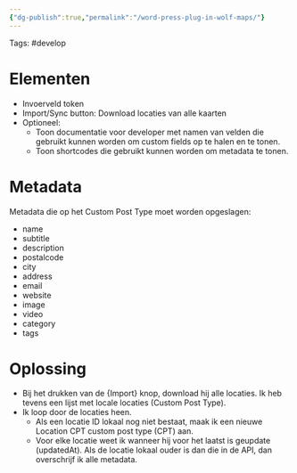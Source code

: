 ```yaml
---
{"dg-publish":true,"permalink":"/word-press-plug-in-wolf-maps/"}
---
```


Tags: #develop

# Elementen
- Invoerveld token
- Import/Sync button: Download locaties van alle kaarten
- Optioneel: 
	- Toon documentatie voor developer met namen van velden die gebruikt kunnen worden om custom fields op te halen en te tonen.
	- Toon shortcodes die gebruikt kunnen worden om metadata te tonen.

# Metadata
Metadata die op het Custom Post Type moet worden opgeslagen:
- name 
- subtitle 
- description
- postalcode 
- city
- address
- email
- website
- image
- video
- category
- tags

# Oplossing
- Bij het drukken van de {Import} knop, download hij alle locaties. Ik heb tevens een lijst met locale locaties (Custom Post Type).
- Ik loop door de locaties heen. 
	- Als een locatie ID lokaal nog niet bestaat, maak ik een nieuwe Location CPT custom post type (CPT) aan. 
	 - Voor elke locatie weet ik wanneer hij voor het laatst is geupdate (updatedAt). Als de locatie lokaal ouder is dan die in de API, dan overschrijf ik alle metadata.